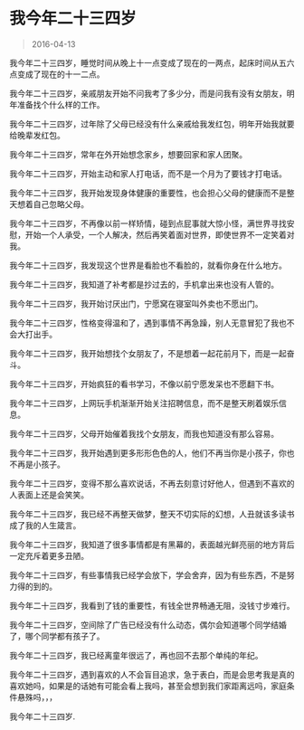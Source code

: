 #  我今年二十三四岁

> 2016-04-13

我今年二十三四岁，睡觉时间从晚上十一点变成了现在的一两点，起床时间从五六点变成了现在的十一二点。

我今年二十三四岁，亲戚朋友开始不问我考了多少分，而是问我有没有女朋友，明年准备找个什么样的工作。

我今年二十三四岁，过年除了父母已经没有什么亲戚给我发红包，明年开始我就要给晚辈发红包。

我今年二十三四岁，常年在外开始想念家乡，想要回家和家人团聚。

我今年二十三四岁，开始主动和家人打电话，而不是一个月为了要钱才打电话。

我今年二十三四岁，我开始发现身体健康的重要性，也会担心父母的健康而不是整天想着自己忽略父母。

我今年二十三四岁，不再像以前一样矫情，碰到点屁事就大惊小怪，满世界寻找安慰，开始一个人承受，一个人解决，然后再笑着面对世界，即使世界不一定笑着对我。

我今年二十三四岁，我发现这个世界是看脸也不看脸的，就看你身在什么地方。

我今年二十三四岁，我知道了补考都是抄过去的，手机拿出来也没有人管的。

我今年二十三四岁，我开始讨厌出门，宁愿窝在寝室叫外卖也不愿出门。

我今年二十三四岁，性格变得温和了，遇到事情不再急躁，别人无意冒犯了我也不会大打出手。

我今年二十三四岁，我开始想找个女朋友了，不是想着一起花前月下，而是一起奋斗。

我今年二十三四岁，开始疯狂的看书学习，不像以前宁愿发呆也不愿翻下书。

我今年二十三四岁，上网玩手机渐渐开始关注招聘信息，而不是整天刷着娱乐信息。

我今年二十三四岁，父母开始催着我找个女朋友，而我也知道没有那么容易。

我今年二十三四岁，我开始遇到更多形形色色的人，他们不再当你是小孩子，你也不再是小孩子。

我今年二十三四岁，变得不那么喜欢说话，不再去刻意讨好他人，但遇到不喜欢的人表面上还是会笑笑。

我今年二十三四岁，我已经不再整天做梦，整天不切实际的幻想，人丑就该多读书成了我的人生箴言。

我今年二十三四岁，我知道了很多事情都是有黑幕的，表面越光鲜亮丽的地方背后一定充斥着更多丑陋。

我今年二十三四岁，有些事情我已经学会放下，学会舍弃，因为有些东西，不是努力得的到的。

我今年二十三四岁，我看到了钱的重要性，有钱全世界畅通无阻，没钱寸步难行。

我今年二十三四岁，空间除了广告已经没有什么动态，偶尔会知道哪个同学结婚了，哪个同学都有孩子了。

我今年二十三四岁，我已经离童年很远了，再也回不去那个单纯的年纪。

我今年二十三四岁，遇到喜欢的人不会盲目追求，急于表白，而是会思考我是真的喜欢她吗，如果是的话她有可能会看上我吗，甚至会想到我们家距离远吗，家庭条件悬殊吗，，，

我今年二十三四岁.


